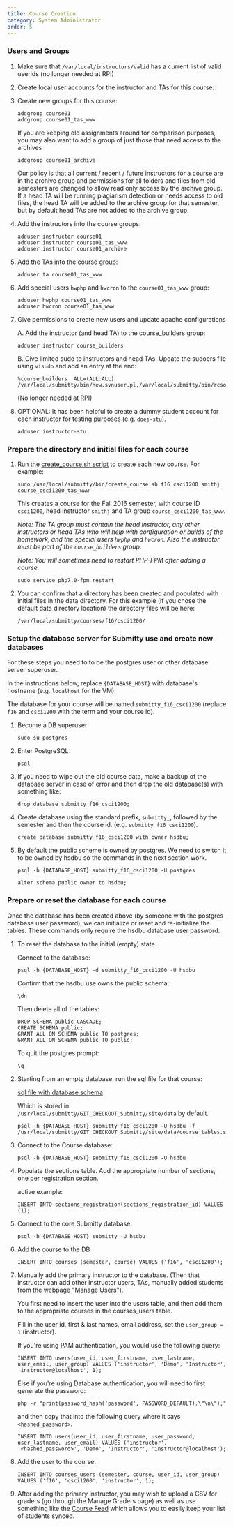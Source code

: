 ```yaml
---
title: Course Creation
category: System Administrator
order: 5
---
```


### Users and Groups

1. Make sure that `/var/local/instructors/valid` has a current list of valid userids (no longer needed at RPI)

2. Create local user accounts for the instructor and TAs for this course:
 
3. Create new groups for this course:

   ```
   addgroup course01
   addgroup course01_tas_www
   ```

   If you are keeping old assignments around for comparison purposes, you may also want to add a group of just 
   those that need access to the archives

   ```
   addgroup course01_archive
   ```

   Our policy is that all current / recent / future instructors for a course are in the archive group and permissions 
   for all folders and files from old semesters are changed to allow read only access by the archive group. If a head 
   TA will be running plagiarism detection or needs access to old files, the head TA will be added to the archive 
   group for that semester, but by default head TAs are not added to the archive group.


4. Add the instructors into the course groups:

   ```
   adduser instructor course01
   adduser instructor course01_tas_www
   adduser instructor course01_archive
   ```
5. Add the TAs into the course group:

   ```
   adduser ta course01_tas_www
   ```

6. Add special users `hwphp` and `hwcron` to the `course01_tas_www` group:

   ```
   adduser hwphp course01_tas_www
   adduser hwcron course01_tas_www
   ```

7. Give permissions to create new users and update apache configurations

   A. Add the instructor (and head TA) to the course_builders group:

      ```
      adduser instructor course_builders
      ```

   B. Give limited sudo to instructors and head TAs.  Update the sudoers file using
      `visudo` and add an entry at the end:

      ```
      %course_builders	ALL=(ALL:ALL) /var/local/submitty/bin/new.svnuser.pl,/var/local/submitty/bin/rcsonly.pl,/usr/sbin/apache2ctl,/var/local/submitty/bin/validate.svn.pl,/var/local/submitty/bin/validate.rcs.pl
      ```

   (No longer needed at RPI)


8. OPTIONAL: It has been helpful to create a dummy student account for
   each instructor for testing purposes (e.g. `doej-stu`).

   ```
   adduser instructor-stu
   ```

### Prepare the directory and initial files for each course


1. Run the [create_course.sh script][create_course.sh]
   to create each new course.  For example:

   ``` 
   sudo /usr/local/submitty/bin/create_course.sh f16 csci1200 smithj course_csci1200_tas_www 
   ```

   This creates a course for the Fall 2016 semester, with course ID
   `csci1200`, head instructor `smithj` and TA group
   `course_csci1200_tas_www`.  

   _Note: The TA group must contain the head instructor, any other
   instructors or head TAs who will help with configuration or builds
   of the homework, and the special users `hwphp` and `hwcron`.  Also
   the instructor must be part of the `course_builders` group._
   
   _Note: You will sometimes need to restart PHP-FPM after adding a course._
   ``` 
   sudo service php7.0-fpm restart
   ```

2. You can confirm that a directory has been created and populated
   with initial files in the data directory.  For this example (if you
   chose the default data directory location) the directory files will
   be here:
 
   ``` 
   /var/local/submitty/courses/f16/csci1200/ 
   ```  



### Setup the database server for Submitty use and create new databases

For these steps you need to to be the postgres user or other database
server superuser.

In the instructions below, replace `{DATABASE_HOST}` with database's
hostname (e.g. `localhost` for the VM).

The database for your course will be named `submitty_f16_csci1200`
(replace `f16` and `csci1200` with the term and your course id).


1. Become a DB superuser: 

   ``` 
   sudo su postgres 
   ```  

2. Enter PostgreSQL: 

   ``` 
   psql 
   ```  


3. If you need to wipe out the old course data, make a backup of the
   database server in case of error and then drop the old database(s)
   with something like:

   ``` 
   drop database submitty_f16_csci1200;
   ```  


4. Create database using the standard prefix, ```submitty_```,
   followed by the semester and then the course id.
   (e.g. ```submitty_f16_csci1200```).

   ``` 
   create database submitty_f16_csci1200 with owner hsdbu; 
   ```


6. By default the public scheme is owned by postgres.  We need to
   switch it to be owned by hsdbu so the commands in the next section
   work.

   ```
   psql -h {DATABASE_HOST} submitty_f16_csci1200 -U postgres
   ```

   ```
   alter schema public owner to hsdbu;
   ```


### Prepare or reset the database for each course

Once the database has been created above (by someone with the postgres
database user password), we can initialize or reset and re-initialize
the tables.  These commands only require the hsdbu database user
password.


1. To reset the database to the initial (empty) state.

   Connect to the database:

   ```
   psql -h {DATABASE_HOST} -d submitty_f16_csci1200 -U hsdbu
   ```

   Confirm that the hsdbu use owns the public schema:

   ```
   \dn
   ```

   Then delete all of the tables:
   ```
   DROP SCHEMA public CASCADE;
   CREATE SCHEMA public;
   GRANT ALL ON SCHEMA public TO postgres;
   GRANT ALL ON SCHEMA public TO public;
   ```

   To quit the postgres prompt:
   
   ```
   \q   
   ```


2. Starting from an empty database, run the sql file for that course:

   [sql file with database schema](../blob/master/site/data/course_tables.sql) 

   Which is stored in
   `/usr/local/submitty/GIT_CHECKOUT_Submitty/site/data` by default.

   ``` 
   psql -h {DATABASE_HOST} submitty_f16_csci1200 -U hsdbu -f /usr/local/submitty/GIT_CHECKOUT_Submitty/site/data/course_tables.sql
   ```

4.  Connect to the Course database:
    ```
    psql -h {DATABASE_HOST} submitty_f16_csci1200 -U hsdbu
    ```
    
5.  Populate the sections table.  Add the appropriate number of
    sections, one per registration section.

    active example:  
    ```
    INSERT INTO sections_registration(sections_registration_id) VALUES (1);
    ```

6. Connect to the core Submitty database:
   ``` 
   psql -h {DATABASE_HOST} submitty -U hsdbu
   ```
 
7. Add the course to the DB
   ```
   INSERT INTO courses (semester, course) VALUES ('f16', 'csci1200');
   ```
   
8. Manually add the primary instructor to the database.  (Then that 
   instructor can add other instructor users, TAs, manually added 
   students from the webpage "Manage Users").

   You first need to insert the user into the users table, and then
   add them to the appropriate courses in the courses_users table.
   
   Fill in the user id, first & last names, email address, set the 
   `user_group = 1` (instructor).

   If you're using PAM authentication, you would use the following query:
   ```
   INSERT INTO users(user_id, user_firstname, user_lastname, user_email, user_group) VALUES ('instructor', 'Demo', 'Instructor', 'instructor@localhost', 1);
   ```
   
   Else if you're using Database authentication, you will need to first generate the password:
   ```
   php -r "print(password_hash('password', PASSWORD_DEFAULT).\"\n\");"
   ```
   and then copy that into the following query where it says `<hashed_password>`.
   ```
   INSERT INTO users(user_id, user_firstname, user_password, user_lastname, user_email) VALUES ('instructor', '<hashed_password>', 'Demo', 'Instructor', 'instructor@localhost');
   ```
   
9. Add the user to the course:
   ``` 
   INSERT INTO courses_users (semester, course, user_id, user_group) VALUES ('f16', 'csci1200', 'instructor', 1);
   ```
   
8. After adding the primary instructor, you may wish to upload a CSV for graders (go through
   the Manage Graders page) as well as use something like the 
   [Course Feed](https://github.com/Submitty/Submitty/tree/master/Docs/student_auto_feed) which
   allows you to easily keep your list of students synced.

[create_course.sh]: https://github.com/Submitty/Submitty/blob/master/bin/create_course.sh